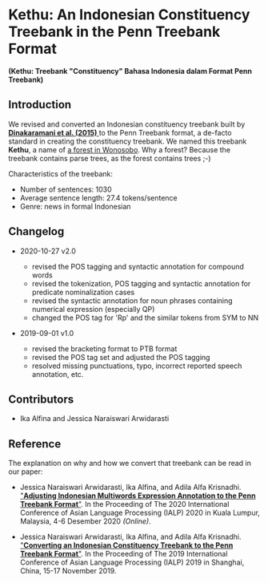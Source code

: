 # Kethu: An Indonesian Constituency Treebank in the Penn Treebank Format
**(Kethu: Treebank "Constituency" Bahasa Indonesia dalam Format Penn Treebank)**

## Introduction

We revised and converted an Indonesian constituency treebank built by [**Dinakaramani et al. (2015)** ](https://github.com/famrashel/idn-treebank) to the Penn Treebank format, a de-facto standard in creating the constituency treebank. We named this treebank **Kethu**, a name of [a forest in Wonosobo](http://wiki-wisata.blogspot.com/2014/08/hutan-alas-kethu-wonogiri.html). Why a forest? Because the treebank contains parse trees, as the forest contains trees ;-) 

Characteristics of the treebank:
* Number of sentences: 1030
* Average sentence length: 27.4 tokens/sentence
* Genre: news in formal Indonesian


## Changelog
* 2020-10-27 v2.0
  * revised the POS tagging and syntactic annotation for compound words
  * revised the tokenization, POS tagging and syntactic annotation for predicate nominalization cases
  * revised the syntactic annotation for noun phrases containing numerical expression (especially QP)
  * changed the POS tag for 'Rp' and the similar tokens from SYM to NN

* 2019-09-01 v1.0
  * revised the bracketing format to PTB format
  * revised the POS tag set and adjusted the POS tagging
  * resolved missing punctuations, typo, incorrect reported speech annotation, etc.

## Contributors
* Ika Alfina and Jessica Naraiswari Arwidarasti


## Reference

The explanation on why and how we convert that treebank can be read in our paper:
* Jessica Naraiswari Arwidarasti, Ika Alfina, and Adila Alfa Krisnadhi. ["**Adjusting Indonesian Multiwords Expression Annotation to the Penn Treebank Format**"](https://ieeexplore.ieee.org/document/9310479). In the Proceeding of The 2020 International Conference of Asian Language Processing (IALP) 2020 in Kuala Lumpur, Malaysia, 4-6 Desember 2020 _(Online)_. 

* Jessica Naraiswari Arwidarasti, Ika Alfina, and Adila Alfa Krisnadhi. ["**Converting an Indonesian Constituency Treebank to the Penn Treebank Format**"](https://ieeexplore.ieee.org/abstract/document/9037723). In the Proceeding of The 2019 International Conference of Asian Language Processing (IALP)  2019 in Shanghai, China, 15-17 November 2019. 

